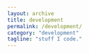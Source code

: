 ```yaml
---
layout: archive
title: development
permalink: /development/
category: "development"
tagline: "stuff I code."
---
```

